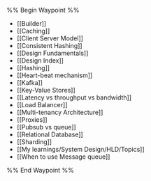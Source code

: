 %% Begin Waypoint %%
- [[Builder]]
- [[Caching]]
- [[Client Server Model]]
- [[Consistent Hashing]]
- [[Design Fundamentals]]
- [[Design Index]]
- [[Hashing]]
- [[Heart-beat mechanism]]
- [[Kafka]]
- [[Key-Value Stores]]
- [[Latency vs throughput vs bandwidth]]
- [[Load Balancer]]
- [[Multi-tenancy Architecture]]
- [[Proxies]]
- [[Pubsub vs queue]]
- [[Relational Database]]
- [[Sharding]]
- [[My learnings/System Design/HLD/Topics]]
- [[When to use Message queue]]

%% End Waypoint %%